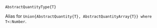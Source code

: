 ```
AbstractQuantityType{T}
```

Alias for `Union{AbstractQuantity{T}, AbstractQuantityArray{T}} where T<:Number`.
